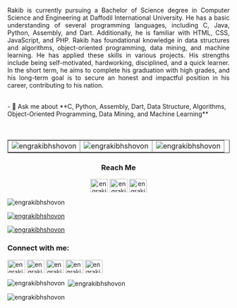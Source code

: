 <p align="justify">Rakib is currently pursuing a Bachelor of Science degree in Computer Science and Engineering at Daffodil International University. He has a basic understanding of several programming languages, including C, Java, Python, Assembly, and Dart. Additionally, he is familiar with HTML, CSS, JavaScript, and PHP. Rakib has foundational knowledge in data structures and algorithms, object-oriented programming, data mining, and machine learning. He has applied these skills in various projects. His strengths include being self-motivated, hardworking, disciplined, and a quick learner. In the short term, he aims to complete his graduation with high grades, and his long-term goal is to secure an honest and impactful position in his career, contributing to his nation.</p>

<br>
- 💬 Ask me about **C, Python, Assembly, Dart, Data Structure, Algorithms, Object-Oriented Programming, Data Mining, and Machine Learning**

<br>
<br>
<br>
<table border="1">
  <tr>
    <td width="33.33%">
      <img src="https://github-readme-stats.vercel.app/api/top-langs?username=engrrakibhasan&show_icons=true&locale=en&layout=compact" alt="engrakibhshovon" />
    </td>
    <td width="33.33%">
      <img src="https://github-readme-stats.vercel.app/api?username=engrrakibhasan&show_icons=true&locale=en" alt="engrakibhshovon" />
    </td>
    <td width="33.33%">
      <img src="https://github-readme-streak-stats.herokuapp.com/?user=engrrakibhasan&" alt="engrakibhshovon" />
    </td>
  </tr>
</table>

<h3 align="center">Reach Me</h3>
<p align="center">
<a href="https://twitter.com/engrrrakibhasan" target="blank"><img align="center" src="https://raw.githubusercontent.com/rahuldkjain/github-profile-readme-generator/master/src/images/icons/Social/twitter.svg" alt="engrakibhshovon" height="30" width="40" /></a>
<a href="https://linkedin.com/in/engrrakibhasan" target="blank"><img align="center" src="https://raw.githubusercontent.com/rahuldkjain/github-profile-readme-generator/master/src/images/icons/Social/linked-in-alt.svg" alt="engrakibhshovon" height="30" width="40" /></a>
<a href="https://fb.com/engrrrakibhasan" target="blank"><img align="center" src="https://raw.githubusercontent.com/rahuldkjain/github-profile-readme-generator/master/src/images/icons/Social/facebook.svg" alt="engrakibhshovon" height="30" width="40" /></a>
</p>


<p align="left"> <img src="https://komarev.com/ghpvc/?username=engrakibhshovon&label=Profile%20views&color=0e75b6&style=flat" alt="engrakibhshovon" /> </p>

<p align="left"> <a href="https://github.com/ryo-ma/github-profile-trophy"><img src="https://github-profile-trophy.vercel.app/?username=engrakibhshovon" alt="engrakibhshovon" /></a> </p>

<p align="left"> <a href="https://twitter.com/engrakibhshovon" target="blank"><img src="https://img.shields.io/twitter/follow/engrakibhshovon?logo=twitter&style=for-the-badge" alt="engrakibhshovon" /></a> </p>

<h3 align="left">Connect with me:</h3>
<p align="left">
<a href="https://twitter.com/engrakibhshovon" target="blank"><img align="center" src="https://raw.githubusercontent.com/rahuldkjain/github-profile-readme-generator/master/src/images/icons/Social/twitter.svg" alt="engrakibhshovon" height="30" width="40" /></a>
<a href="https://linkedin.com/in/engrakibhshovon" target="blank"><img align="center" src="https://raw.githubusercontent.com/rahuldkjain/github-profile-readme-generator/master/src/images/icons/Social/linked-in-alt.svg" alt="engrakibhshovon" height="30" width="40" /></a>
<a href="https://fb.com/engrakibhshovon" target="blank"><img align="center" src="https://raw.githubusercontent.com/rahuldkjain/github-profile-readme-generator/master/src/images/icons/Social/facebook.svg" alt="engrakibhshovon" height="30" width="40" /></a>
<a href="https://instagram.com/engrakibhshovon" target="blank"><img align="center" src="https://raw.githubusercontent.com/rahuldkjain/github-profile-readme-generator/master/src/images/icons/Social/instagram.svg" alt="engrakibhshovon" height="30" width="40" /></a>
<a href="https://www.youtube.com/c/engrakibhshovon" target="blank"><img align="center" src="https://raw.githubusercontent.com/rahuldkjain/github-profile-readme-generator/master/src/images/icons/Social/youtube.svg" alt="engrakibhshovon" height="30" width="40" /></a>
</p>

<p><img align="left" src="https://github-readme-stats.vercel.app/api/top-langs?username=engrakibhshovon&show_icons=true&locale=en&layout=compact" alt="engrakibhshovon" /></p>

<p>&nbsp;<img align="center" src="https://github-readme-stats.vercel.app/api?username=engrakibhshovon&show_icons=true&locale=en" alt="engrakibhshovon" /></p>

<p><img align="center" src="https://github-readme-streak-stats.herokuapp.com/?user=engrakibhshovon&" alt="engrakibhshovon" /></p>
